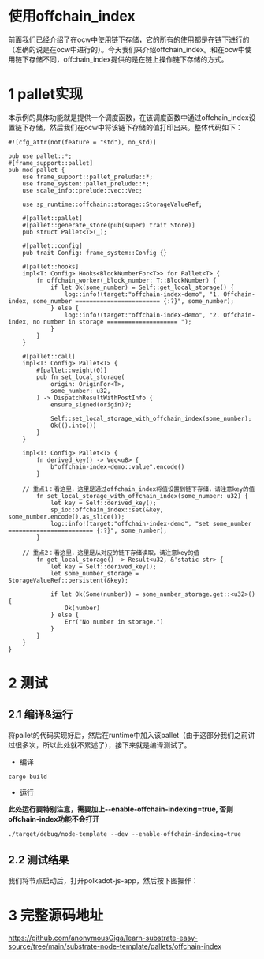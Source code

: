 # 使用offchain_index

前面我们已经介绍了在ocw中使用链下存储，它的所有的使用都是在链下进行的（准确的说是在ocw中进行的）。今天我们来介绍offchain_index。和在ocw中使用链下存储不同，offchain_index提供的是在链上操作链下存储的方式。

# 1 pallet实现
本示例的具体功能就是提供一个调度函数，在该调度函数中通过offchain_index设置链下存储，然后我们在ocw中将该链下存储的值打印出来。整体代码如下：
```
#![cfg_attr(not(feature = "std"), no_std)]

pub use pallet::*;
#[frame_support::pallet]
pub mod pallet {
	use frame_support::pallet_prelude::*;
	use frame_system::pallet_prelude::*;
	use scale_info::prelude::vec::Vec;

	use sp_runtime::offchain::storage::StorageValueRef;

	#[pallet::pallet]
	#[pallet::generate_store(pub(super) trait Store)]
	pub struct Pallet<T>(_);

	#[pallet::config]
	pub trait Config: frame_system::Config {}

	#[pallet::hooks]
	impl<T: Config> Hooks<BlockNumberFor<T>> for Pallet<T> {
		fn offchain_worker(_block_number: T::BlockNumber) {
			if let Ok(some_number) = Self::get_local_storage() {
				log::info!(target:"offchain-index-demo", "1. Offchain-index, some_number ======================== {:?}", some_number);
			} else {
				log::info!(target:"offchain-index-demo", "2. Offchain-index, no number in storage ==================== ");
			}
		}
	}

	#[pallet::call]
	impl<T: Config> Pallet<T> {
		#[pallet::weight(0)]
		pub fn set_local_storage(
			origin: OriginFor<T>,
			some_number: u32,
		) -> DispatchResultWithPostInfo {
			ensure_signed(origin)?;

			Self::set_local_storage_with_offchain_index(some_number);
			Ok(().into())
		}
	}

	impl<T: Config> Pallet<T> {
		fn derived_key() -> Vec<u8> {
			b"offchain-index-demo::value".encode()
		}
    
    // 重点1：看这里，这里是通过offchain_index将值设置到链下存储，请注意key的值
		fn set_local_storage_with_offchain_index(some_number: u32) {
			let key = Self::derived_key();
			sp_io::offchain_index::set(&key, some_number.encode().as_slice());
			log::info!(target:"offchain-index-demo", "set some_number ======================== {:?}", some_number);
		}

    // 重点2：看这里，这里是从对应的链下存储读取，请注意key的值
		fn get_local_storage() -> Result<u32, &'static str> {
			let key = Self::derived_key();
			let some_number_storage = StorageValueRef::persistent(&key);

			if let Ok(Some(number)) = some_number_storage.get::<u32>() {
				Ok(number)
			} else {
				Err("No number in storage.")
			}
		}
	}
}
```

# 2 测试
## 2.1 编译&运行

将pallet的代码实现好后，然后在runtime中加入该pallet（由于这部分我们之前讲过很多次，所以此处就不累述了），接下来就是编译测试了。

* 编译
```
cargo build
```
* 运行

**此处运行要特别注意，需要加上--enable-offchain-indexing=true, 否则offchain-index功能不会打开**
```
./target/debug/node-template --dev --enable-offchain-indexing=true
```

## 2.2 测试结果
我们将节点启动后，打开polkadot-js-app，然后按下图操作：




# 3 完整源码地址

https://github.com/anonymousGiga/learn-substrate-easy-source/tree/main/substrate-node-template/pallets/offchain-index


